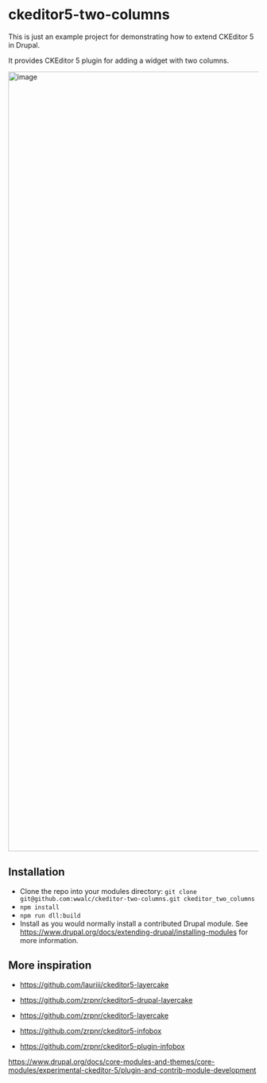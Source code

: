 # ckeditor5-two-columns

This is just an example project for demonstrating how to extend CKEditor 5 in Drupal.

It provides CKEditor 5 plugin for adding a widget with two columns.

<img width="1570" alt="image" src="https://user-images.githubusercontent.com/545175/165393242-b384764c-5f25-4cb4-84c8-65124a4f682c.png">

## Installation

* Clone the repo into your modules directory:
  `git clone git@github.com:wwalc/ckeditor-two-columns.git ckeditor_two_columns`
* `npm install`
* `npm run dll:build`
* Install as you would normally install a contributed Drupal module.
  See https://www.drupal.org/docs/extending-drupal/installing-modules for more
  information.

## More inspiration

 * https://github.com/lauriii/ckeditor5-layercake

 * https://github.com/zrpnr/ckeditor5-drupal-layercake 
 * https://github.com/zrpnr/ckeditor5-layercake

 * https://github.com/zrpnr/ckeditor5-infobox
 * https://github.com/zrpnr/ckeditor5-plugin-infobox

https://www.drupal.org/docs/core-modules-and-themes/core-modules/experimental-ckeditor-5/plugin-and-contrib-module-development
